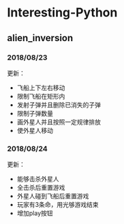 # Interesting-Python
## alien_inversion
### 2018/08/23
更新：
* 飞船上下左右移动
* 限制飞船在矩形内
* 发射子弹并且删除已消失的子弹
* 限制子弹数量
* 画外星人并且按照一定规律排放
* 使外星人移动
### 2018/08/24
更新：
* 能够击杀外星人
* 全击杀后重置游戏
* 外星人碰到飞船后重置游戏
* 玩家有3条命，用光够游戏结束
* 增加play按钮
